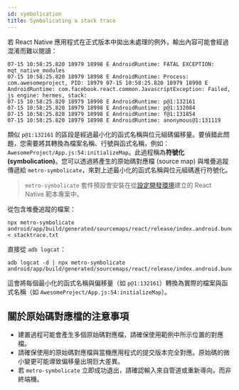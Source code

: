 ```yaml
---
id: symbolication
title: Symbolicating a stack trace
---
```


若 React Native 應用程式在正式版本中拋出未處理的例外，輸出內容可能會經過混淆而難以閱讀：

```shell
07-15 10:58:25.820 18979 18998 E AndroidRuntime: FATAL EXCEPTION: mqt_native_modules
07-15 10:58:25.820 18979 18998 E AndroidRuntime: Process: com.awesomeproject, PID: 18979 07-15 10:58:25.820 18979 18998 E AndroidRuntime: com.facebook.react.common.JavascriptException: Failed, js engine: hermes, stack:
07-15 10:58:25.820 18979 18998 E AndroidRuntime: p@1:132161
07-15 10:58:25.820 18979 18998 E AndroidRuntime: p@1:132084
07-15 10:58:25.820 18979 18998 E AndroidRuntime: f@1:131854
07-15 10:58:25.820 18979 18998 E AndroidRuntime: anonymous@1:131119
```

類似 `p@1:132161` 的區段是經過最小化的函式名稱與位元組碼偏移量。要偵錯此問題，您需要將其轉換為檔案名稱、行號與函式名稱，例如：`AwesomeProject/App.js:54:initializeMap`。此過程稱為**符號化 (symbolication)**。您可以透過將產生的原始碼對應檔 (source map) 與堆疊追蹤傳遞給 `metro-symbolicate`，來對上述最小化的函式名稱與位元組碼進行符號化。

> `metro-symbolicate` 套件預設會安裝在從[設定開發環境](environment-setup)建立的 React Native 範本專案中。

從包含堆疊追蹤的檔案：

```shell
npx metro-symbolicate android/app/build/generated/sourcemaps/react/release/index.android.bundle.map < stacktrace.txt
```

直接從 `adb logcat`：

```shell
adb logcat -d | npx metro-symbolicate android/app/build/generated/sourcemaps/react/release/index.android.bundle.map
```

這會將每個最小化的函式名稱與偏移量（如 `p@1:132161`）轉換為實際的檔案與函式名稱（如 `AwesomeProject/App.js:54:initializeMap`）。

## 關於原始碼對應檔的注意事項

- 建置過程可能會產生多個原始碼對應檔，請確保使用範例中所示位置的對應檔。
- 請確保使用的原始碼對應檔與當機應用程式的提交版本完全對應。原始碼的微小變更可能導致偏移量出現巨大差異。
- 若 `metro-symbolicate` 立即成功退出，請確認輸入來自管道或重新導向，而非終端機。